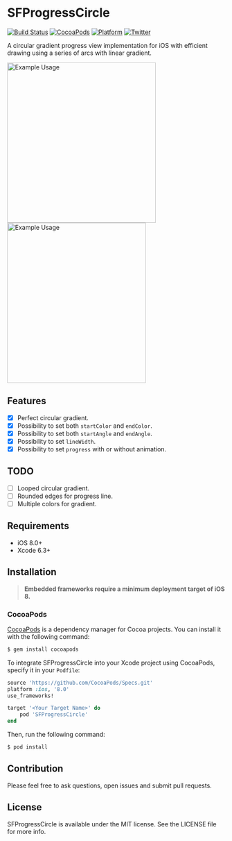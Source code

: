 # SFProgressCircle

[![Build Status](https://travis-ci.org/sfcd/SFProgressCircle.svg?branch=master)](https://travis-ci.org/sfcd/SFProgressCircle)
[![CocoaPods](https://img.shields.io/cocoapods/v/SFProgressCircle.svg)](https://img.shields.io/cocoapods/v/SFProgressCircle.svg?style=flat)
[![Platform](https://img.shields.io/cocoapods/p/SFProgressCircle.svg)](http://cocoadocs.org/docsets/SFProgressCircle?style=flat)
[![Twitter](https://img.shields.io/badge/twitter-SFCD-orange.svg)](https://twitter.com/sfcdteam?style=flat)

A circular gradient progress view implementation for iOS with efficient drawing using a series of arcs with linear gradient.

<img src="https://raw.githubusercontent.com/sfcd/SFProgressCircle/master/Example/Resources/scr.png" alt="Example Usage" width="343" height="369" />
<img src="https://raw.githubusercontent.com/sfcd/SFProgressCircle/master/Example/Resources/example.gif" alt="Example Usage" width="320" height="369" />

## Features

- [x] Perfect circular gradient.
- [x] Possibility to set both ``startColor`` and ``endColor``.
- [x] Possibility to set both ``startAngle`` and ``endAngle``.
- [x] Possibility to set ``lineWidth``.
- [x] Possibility to set ``progress`` with or without animation.

## TODO

- [ ] Looped circular gradient.
- [ ] Rounded edges for progress line.
- [ ] Multiple colors for gradient.

## Requirements

- iOS 8.0+
- Xcode 6.3+

## Installation
> **Embedded frameworks require a minimum deployment target of iOS 8.**

### CocoaPods

[CocoaPods](http://cocoapods.org) is a dependency manager for Cocoa projects. You can install it with the following command:

```bash
$ gem install cocoapods
```

To integrate SFProgressCircle into your Xcode project using CocoaPods, specify it in your `Podfile`:

```ruby
source 'https://github.com/CocoaPods/Specs.git'
platform :ios, '8.0'
use_frameworks!

target '<Your Target Name>' do
    pod 'SFProgressCircle'
end
```

Then, run the following command:

```bash
$ pod install
```

## Contribution

Please feel free to ask questions, open issues and submit pull requests.

## License

SFProgressCircle is available under the MIT license. See the LICENSE file for more info.
